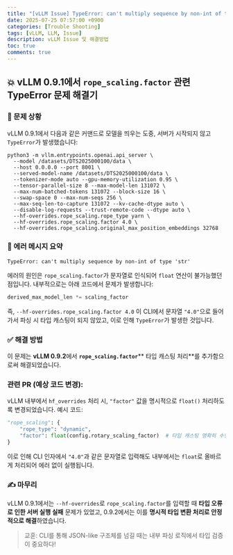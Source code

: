 ```yaml
---
title: "[vLLM Issue] TypeError: can't multiply sequence by non-int of type 'str'"
date: 2025-07-25 07:57:00 +0900
categories: [Trouble Shooting]
tags: [vLLM, LLM, Issue]
description: vLLM Issue 및 해결방법
toc: true
comments: true
---
```


## 💥 vLLM 0.9.1에서 `rope_scaling.factor` 관련 TypeError 문제 해결기

### 🧩 문제 상황

vLLM 0.9.1에서 다음과 같은 커맨드로 모델을 띄우는 도중, 서버가 시작되지 않고 `TypeError`가 발생했습니다:

```shell
python3 -m vllm.entrypoints.openai.api_server \
  --model /datasets/DTS2025000100/data \
  --host 0.0.0.0 --port 8001 \
  --served-model-name /datasets/DTS2025000100/data \
  --tokenizer-mode auto --gpu-memory-utilization 0.95 \
  --tensor-parallel-size 8 --max-model-len 131072 \
  --max-num-batched-tokens 131072 --block-size 16 \
  --swap-space 0 --max-num-seqs 256 \
  --max-seq-len-to-capture 131072 --kv-cache-dtype auto \
  --disable-log-requests --trust-remote-code --dtype auto \
  --hf-overrides.rope_scaling.rope_type yarn \
  --hf-overrides.rope_scaling.factor 4.0 \
  --hf-overrides.rope_scaling.original_max_position_embeddings 32768
```

### 🛑 에러 메시지 요약

```plain text
TypeError: can't multiply sequence by non-int of type 'str'
```

에러의 원인은 `rope_scaling.factor`가 문자열로 인식되어 `float` 연산이 불가능했던 점입니다. 내부적으로는 아래 코드에서 문제가 발생합니다:

```python
derived_max_model_len *= scaling_factor 
```

즉, `--hf-overrides.rope_scaling.factor 4.0` 이 CLI에서 문자열 `"4.0"`으로 들어가서 파싱 시 타입 캐스팅이 되지 않았고, 이로 인해 `TypeError`가 발생한 것입니다.

### ✅ 해결 방법

이 문제는 **vLLM 0.9.2**에서 **`rope_scaling.factor`**** 타입 캐스팅 처리**를 추가함으로써 해결되었습니다.

### 관련 PR (예상 코드 변경):

vLLM 내부에서 `hf_overrides` 처리 시, `"factor"` 값을 명시적으로 `float()` 처리하도록 변경되었습니다. 예시 코드:

```python
"rope_scaling": {
    "rope_type": "dynamic",
    "factor": float(config.rotary_scaling_factor)  # 타입 캐스팅 명확히 수행
}
```

이로 인해 CLI 인자에서 `"4.0"`과 같은 문자열로 입력해도 내부에서는 `float`로 올바르게 처리되어 에러 없이 실행됩니다.

### ✍️ 마무리

vLLM 0.9.1에서는 `--hf-overrides`로 `rope_scaling.factor`를 입력할 때 **타입 오류로 인한 서버 실행 실패** 문제가 있었고, 0.9.2에서는 이를 **명시적 타입 변환 처리로 안정적으로 해결**하였습니다.

> 교훈: CLI를 통해 JSON-like 구조체를 넘길 때는 내부 파싱 로직에서 타입 검증이 중요하다!


